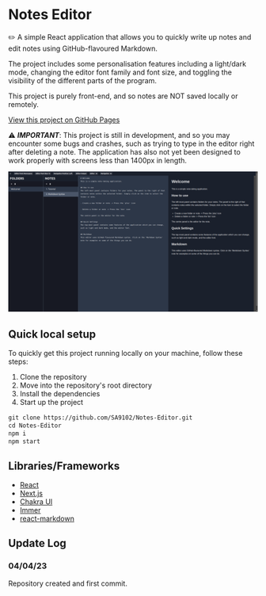 # Notes Editor
:pencil2: A simple React application that allows you to quickly write up notes and edit notes using GitHub-flavoured Markdown.

The project includes some personalisation features including a light/dark mode, changing the editor font family and font size, and toggling the visibility of the different parts of the program.

This project is purely front-end, and so notes are NOT saved locally or remotely.

[View this project on GitHub Pages](https://sa9102.github.io/Notes-Editor/)

:warning: ***IMPORTANT***: This project is still in development, and so you may encounter some bugs and crashes, such as trying to type in the editor right after deleting a note. The application has also not yet been designed to work properly with screens less than 1400px in length.

![Sample of the project. On the left side of the screen, there are tabs containing folders and notes. In the centre, there is the markdown editor, and on the right, the result of the parsed markdown is displayed. There are also some customisation settings at the top.](https://github.com/SA9102/Notes-Editor/blob/main/assets/Preview.png)


## Quick local setup
To quickly get this project running locally on your machine, follow these steps:

1. Clone the repository
2. Move into the repository's root directory
3. Install the dependencies
4. Start up the project
```
git clone https://github.com/SA9102/Notes-Editor.git
cd Notes-Editor
npm i
npm start
```

## Libraries/Frameworks
- [React](https://react.dev/)
- [Next.js](https://nextjs.org/)
- [Chakra UI](https://chakra-ui.com/)
- [Immer](https://immerjs.github.io/immer/)
- [react-markdown](https://github.com/remarkjs/react-markdown)


## Update Log
### 04/04/23
Repository created and first commit.
